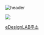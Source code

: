 
![header](https://capsule-render.vercel.app/api?type=Cylinder&color=gradient:D38312,100:2FE4ED&height=170&section=header&text=YoungJo&fontSize=50&fontColor=FFFFFF)



![](https://emotiondesignlabdotcom.files.wordpress.com/2015/11/edesign_logo_final_last_2.jpg?w=244)

[eDesignLAB주소](https://emotiondesignlab.com/)
